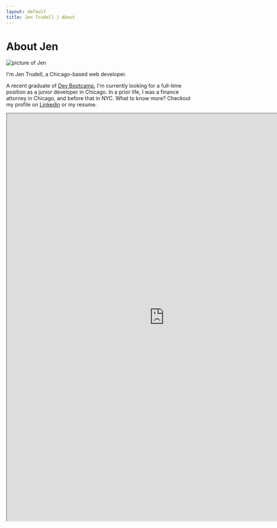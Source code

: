 ```yaml
---
layout: default
title: Jen Trudell | About
---
```


<div class="post">
	<h1 class="pageTitle">About Jen</h1>
	<img id = "jenpic" src="{{ '/assets/img/jen.jpg' | prepend: site.baseurl }}" alt="picture of Jen">
	<p class="intro">I'm Jen Trudell, a Chicago-based web developer.</p>

  <p>A recent graduate of <a href="http://www.devbootcamp.com" target="_blank">Dev Bootcamp</a>, I'm currently looking for a full-time position as a junior developer in Chicago. In a prior life, I was a finance attorney in Chicago, and before that in NYC. What to know more? Checkout my profile on <a href="http://www.linkedin.com/in/jktrudell" target="_blank">Linkedin</a> or my resume.</p>
</div>

<iframe src="https://resume.creddle.io/embed/eqfsstj0ea0"
  width="850" height="1100" seamless></iframe> 

